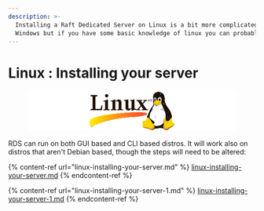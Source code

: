 ```yaml
---
description: >-
  Installing a Raft Dedicated Server on Linux is a bit more complicated than
  Windows but if you have some basic knowledge of linux you can probably do it.
---
```


# Linux : Installing your server

<figure><img src="../../.gitbook/assets/linux.png" alt=""><figcaption></figcaption></figure>

RDS can run on both GUI based and CLI based distros. It will work also on distros that aren't Debian based, though the steps will need to be altered:

{% content-ref url="linux-installing-your-server.md" %}
[linux-installing-your-server.md](linux-installing-your-server.md)
{% endcontent-ref %}

{% content-ref url="linux-installing-your-server-1.md" %}
[linux-installing-your-server-1.md](linux-installing-your-server-1.md)
{% endcontent-ref %}
